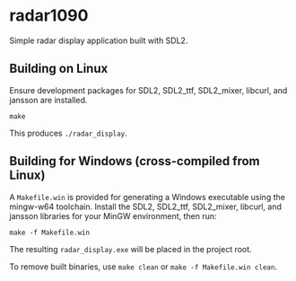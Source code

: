 # radar1090

Simple radar display application built with SDL2.

## Building on Linux

Ensure development packages for SDL2, SDL2_ttf, SDL2_mixer, libcurl, and jansson are installed.

```
make
```

This produces `./radar_display`.

## Building for Windows (cross-compiled from Linux)

A `Makefile.win` is provided for generating a Windows executable using the mingw-w64 toolchain.
Install the SDL2, SDL2_ttf, SDL2_mixer, libcurl, and jansson libraries for your MinGW environment,
then run:

```
make -f Makefile.win
```

The resulting `radar_display.exe` will be placed in the project root.

To remove built binaries, use `make clean` or `make -f Makefile.win clean`.

